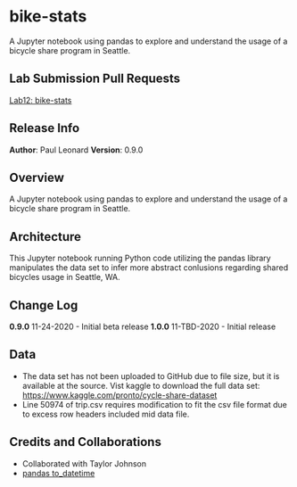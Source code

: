 # bike-stats
A Jupyter notebook using pandas to explore and understand the usage of a bicycle share program in Seattle.

## Lab Submission Pull Requests
[Lab12: bike-stats](https://github.com/paul-leonard/bike-stats/pull/1)

## Release Info
**Author**: Paul Leonard
**Version**: 0.9.0

## Overview
A Jupyter notebook using pandas to explore and understand the usage of a bicycle share program in Seattle.

## Architecture
This Jupyter notebook running Python code utilizing the pandas library manipulates the data set to infer more abstract conlusions regarding shared bicycles usage in Seattle, WA.

## Change Log
**0.9.0** 11-24-2020 - Initial beta release
**1.0.0** 11-TBD-2020 - Initial release

## Data
- The data set has not been uploaded to GitHub due to file size, but it is available at the source.  Vist kaggle to download the full data set:  https://www.kaggle.com/pronto/cycle-share-dataset
- Line 50974 of trip.csv requires modification to fit the csv file format due to excess row headers included mid data file.

## Credits and Collaborations
- Collaborated with Taylor Johnson
- [pandas to_datetime](https://pandas.pydata.org/pandas-docs/stable/reference/api/pandas.to_datetime.html)
